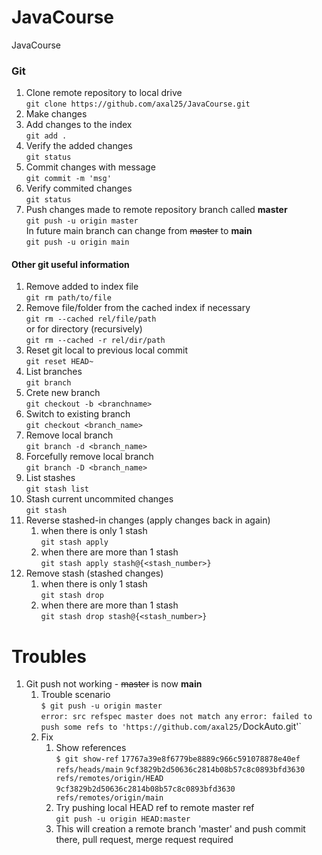 # JavaCourse

JavaCourse

### Git

1. Clone remote repository to local drive  
   `git clone https://github.com/axal25/JavaCourse.git`
2. Make changes
3. Add changes to the index  
   `git add .`
4. Verify the added changes  
   `git status`
6. Commit changes with message  
   `git commit -m 'msg'`
7. Verify commited changes  
   `git status`
8. Push changes made to remote repository branch called **master**  
   `git push -u origin master`  
   In future main branch can change from ~~master~~ to **main**  
   `git push -u origin main`

#### Other git useful information

1. Remove added to index file  
   `git rm path/to/file`
2. Remove file/folder from the cached index if necessary  
   `git rm --cached rel/file/path`  
   or for directory (recursively)  
   `git rm --cached -r rel/dir/path`
3. Reset git local to previous local commit  
   `git reset HEAD~`
4. List branches  
   `git branch`
5. Crete new branch  
   `git checkout -b <branchname>`
6. Switch to existing branch  
   `git checkout <branch_name>`
7. Remove local branch  
   `git branch -d <branch_name>`
8. Forcefully remove local branch  
   `git branch -D <branch_name>`
9. List stashes  
   `git stash list`
10. Stash current uncommited changes  
    `git stash`
11. Reverse stashed-in changes (apply changes back in again)
     1. when there is only 1 stash  
        `git stash apply`
     1. when there are more than 1 stash  
        `git stash apply stash@{<stash_number>}`
12. Remove stash (stashed changes)
     1. when there is only 1 stash  
        `git stash drop`
     1. when there are more than 1 stash  
        `git stash drop stash@{<stash_number>}`

# Troubles
1. Git push not working - ~~master~~ is now **main**
    1. Trouble scenario  
       `$ git push -u origin master`  
       `error: src refspec master does not match any`
       `error: failed to push some refs to 'https://github.com/axal25/`DockAuto.git'`
    1. Fix
        1. Show references  
           `$ git show-ref`
           `17767a39e8f6779be8889c966c591078878e40ef refs/heads/main`
           `9cf3829b2d50636c2814b08b57c8c0893bfd3630 refs/remotes/origin/HEAD`
           `9cf3829b2d50636c2814b08b57c8c0893bfd3630 refs/remotes/origin/main`
        1. Try pushing local HEAD ref to remote master ref  
           `git push -u origin HEAD:master`
        1. This will creation a remote branch 'master' and push commit there, pull request, merge request required